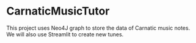# CarnaticMusicTutor
This project uses Neo4J graph to store the data of Carnatic music notes. We will also use Streamlit to create new tunes.
